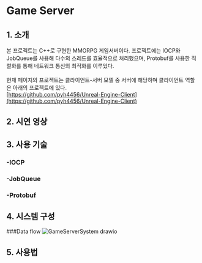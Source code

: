 # Game Server
## 1. 소개
본 프로젝트는 C++로 구현한 MMORPG 게임서버이다. 프로젝트에는 IOCP와 JobQueue를 사용해 다수의 스레드를 효율적으로 처리했으며, Protobuf를 사용한 직렬화를 통해 네트워크 통신의 최적화를 이루었다.<br><br>
현재 페이지의 프로젝트는 클라이언트-서버 모델 중 서버에 해당하며 클라이언트 역할은 아래의 프로젝트에 있다.<br>
[https://github.com/pyh4456/Unreal-Engine-Client](https://github.com/pyh4456/Unreal-Engine-Client)<br>

## 2. 시연 영상
## 3. 사용 기술
### -IOCP
### -JobQueue
### -Protobuf

## 4. 시스템 구성
###Data flow
![GameServerSystem drawio](https://github.com/pyh4456/GameServer/assets/62279820/98846dba-c8e3-45ab-b90f-482726341934)

## 5. 사용법
